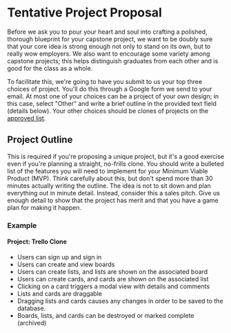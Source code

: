 # Tentative Project Proposal

Before we ask you to pour your heart and soul into crafting a polished,
thorough blueprint for your capstone project, we want to be doubly sure
that your core idea is strong enough not only to stand on its own, but
to really wow employers. We also want to encourage some variety among
capstone projects; this helps distinguish graduates from each other and
is good for the class as a whole.

To facilitate this, we're going to have you submit to us your top three
choices of project. You'll do this through a Google form we send to your
email. At most one of your choices can be a project of your own design;
in this case, select "Other" and write a brief outline in the provided
text field (details below). Your other choices should be clones of
projects on the [approved list][clone-link].

## Project Outline

This is required if you're proposing a unique project, but it's a good
exercise even if you're planning a straight, no-frills clone. You should
write a bulleted list of the features you will need to implement for
your Minimum Viable Product (MVP). Think carefully about this, but don't
spend more than 30 minutes actually writing the outline. The idea is not
to sit down and plan everything out in minute detail. Instead, consider
this a sales pitch. Give us enough detail to show that the project has
merit and that you have a game plan for making it happen.

### Example

#### Project: Trello Clone
* Users can sign up and sign in
* Users can create and view boards
* Users can create lists, and lists are shown on the associated board
* Users can create cards, and cards are shown on the associated list
* Clicking on a card triggers a modal view with details and comments
* Lists and cards are draggable
* Dragging lists and cards causes any changes in order to be saved to
  the database.
* Boards, lists, and cards can be destroyed or marked complete
  (archived)

[clone-link]: ./projects-to-clone.md